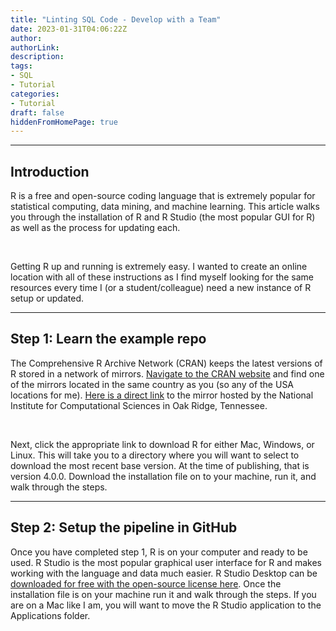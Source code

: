 ```yaml
---
title: "Linting SQL Code - Develop with a Team"
date: 2023-01-31T04:06:22Z
author:
authorLink:
description:
tags:
- SQL
- Tutorial
categories:
- Tutorial
draft: false
hiddenFromHomePage: true
---
```


***
## Introduction

R is a free and open-source coding language that is extremely popular for statistical computing, data mining, and machine learning.
This article walks you through the installation of R and R Studio (the most popular GUI for R) as well as the process for updating each.

&nbsp;

Getting R up and running is extremely easy.
I wanted to create an online location with all of these instructions as I find myself looking for the same resources every time I (or a student/colleague) need a new instance of R setup or updated.

***
## Step 1: Learn the example repo

The Comprehensive R Archive Network (CRAN) keeps the latest versions of R stored in a network of mirrors.
[Navigate to the CRAN website](https://cran.r-project.org/mirrors.html) and find one of the mirrors located in the same country as you (so any of the USA locations for me).
[Here is a direct link](https://mirrors.nics.utk.edu/cran/) to the mirror hosted by the National Institute for Computational Sciences in Oak Ridge, Tennessee.

&nbsp;

Next, click the appropriate link to download R for either Mac, Windows, or Linux.
This will take you to a directory where you will want to select to download the most recent base version.
At the time of publishing, that is version 4.0.0.
Download the installation file on to your machine, run it, and walk through the steps.

***
## Step 2: Setup the pipeline in GitHub
Once you have completed step 1, R is on your computer and ready to be used.
R Studio is the most popular graphical user interface for R and makes working with the language and data much easier.
R Studio Desktop can be [downloaded for free with the open-source license here](https://rstudio.com/products/rstudio/download/#download).
Once the installation file is on your machine run it and walk through the steps.
If you are on a Mac like I am, you will want to move the R Studio application to the Applications folder.
